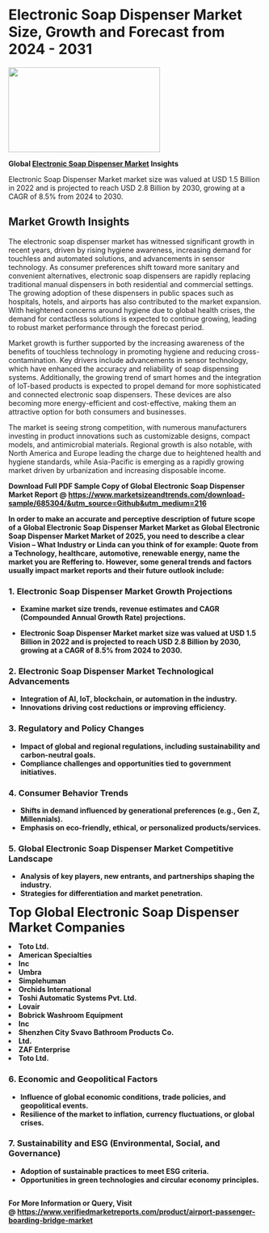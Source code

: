 <H1>Electronic Soap Dispenser Market Size, Growth and Forecast from 2024 - 2031</H1><img class="aligncenter size-medium wp-image-584254" src="https://thirdeyenews.in/wp-content/uploads/2024/09/Global-Market-Research-300x168.jpeg" alt="" width="300" height="168" /><p><strong>Global&nbsp;<a href="https://www.marketsizeandtrends.com/download-sample/685304/&amp;utm_source=Github&utm_medium=216">Electronic Soap Dispenser Market</a> Insights</strong></p><p>Electronic Soap Dispenser Market market size was valued at USD 1.5 Billion in 2022 and is projected to reach USD 2.8 Billion by 2030, growing at a CAGR of 8.5% from 2024 to 2030.</p><p><h2>Market Growth Insights</h2> <p>The electronic soap dispenser market has witnessed significant growth in recent years, driven by rising hygiene awareness, increasing demand for touchless and automated solutions, and advancements in sensor technology. As consumer preferences shift toward more sanitary and convenient alternatives, electronic soap dispensers are rapidly replacing traditional manual dispensers in both residential and commercial settings. The growing adoption of these dispensers in public spaces such as hospitals, hotels, and airports has also contributed to the market expansion. With heightened concerns around hygiene due to global health crises, the demand for contactless solutions is expected to continue growing, leading to robust market performance through the forecast period.</p> <p><strong></strong></p> <p>Market growth is further supported by the increasing awareness of the benefits of touchless technology in promoting hygiene and reducing cross-contamination. Key drivers include advancements in sensor technology, which have enhanced the accuracy and reliability of soap dispensing systems. Additionally, the growing trend of smart homes and the integration of IoT-based products is expected to propel demand for more sophisticated and connected electronic soap dispensers. These devices are also becoming more energy-efficient and cost-effective, making them an attractive option for both consumers and businesses.</p> <p>The market is seeing strong competition, with numerous manufacturers investing in product innovations such as customizable designs, compact models, and antimicrobial materials. Regional growth is also notable, with North America and Europe leading the charge due to heightened health and hygiene standards, while Asia-Pacific is emerging as a rapidly growing market driven by urbanization and increasing disposable income.</p> <p><strong></p><p><span class=""><strong>Download Full PDF Sample Copy of Global Electronic Soap Dispenser Market Report</strong> @ <a href="https://www.marketsizeandtrends.com/download-sample/685304/&amp;utm_source=Github&utm_medium=216" target="_blank">https://www.marketsizeandtrends.com/download-sample/685304/&amp;utm_source=Github&utm_medium=216</a></span></p><p>In order to make an accurate and perceptive description of future scope of a Global&nbsp;Electronic Soap Dispenser Market Market as Global&nbsp;Electronic Soap Dispenser Market Market of 2025, you need to describe a clear Vision &ndash; What Industry or Linda can you think of for example: Quote from a Technology, healthcare, automotive, renewable energy, name the market you are Reffering to. However, some general trends and factors usually impact market reports and their future outlook include:</p><h3>1.&nbsp;<strong>Electronic Soap Dispenser Market Growth Projections</strong></h3><ul><li>Examine market size trends, revenue estimates and CAGR (Compounded Annual Growth Rate) projections.</li><li><p>Electronic Soap Dispenser Market market size was valued at USD 1.5 Billion in 2022 and is projected to reach USD 2.8 Billion by 2030, growing at a CAGR of 8.5% from 2024 to 2030.</p></li></ul><h3>2.&nbsp;<strong>Electronic Soap Dispenser Market Technological Advancements</strong></h3><ul><li>Integration of AI, IoT, blockchain, or automation in the industry.</li><li>Innovations driving cost reductions or improving efficiency.</li></ul><h3>3.&nbsp;<strong>Regulatory and Policy Changes</strong></h3><ul><li>Impact of global and regional regulations, including sustainability and carbon-neutral goals.</li><li>Compliance challenges and opportunities tied to government initiatives.</li></ul><h3>4.&nbsp;<strong>Consumer Behavior Trends</strong></h3><ul><li>Shifts in demand influenced by generational preferences (e.g., Gen Z, Millennials).</li><li>Emphasis on eco-friendly, ethical, or personalized products/services.</li></ul><h3>5.&nbsp;<strong>Global Electronic Soap Dispenser Market Competitive Landscape</strong></h3><ul><li>Analysis of key players, new entrants, and partnerships shaping the industry.</li><li>Strategies for differentiation and market penetration.</li></ul><p data-pm-slice="1 1 []"><span style="color: inherit; font-family: inherit; font-size: 25px;">Top Global Electronic Soap Dispenser Market Companies</span></p><div class="" data-test-id=""><p><li>Toto Ltd.</li><li> American Specialties</li><li> Inc</li><li> Umbra</li><li> Simplehuman</li><li> Orchids International</li><li> Toshi Automatic Systems Pvt. Ltd.</li><li> Lovair</li><li> Bobrick Washroom Equipment</li><li> Inc</li><li> Shenzhen City Svavo Bathroom Products Co.</li><li> Ltd.</li><li> ZAF Enterprise</li><li> Toto Ltd.</li></p></div><h3>6.&nbsp;<strong>Economic and Geopolitical Factors</strong></h3><ul><li>Influence of global economic conditions, trade policies, and geopolitical events.</li><li>Resilience of the market to inflation, currency fluctuations, or global crises.</li></ul><h3>7.&nbsp;<strong>Sustainability and ESG (Environmental, Social, and Governance)</strong></h3><ul><li>Adoption of sustainable practices to meet ESG criteria.</li><li>Opportunities in green technologies and circular economy principles.</li></ul><h2><strong style="font-size: 14px;">For More Information or Query, Visit @&nbsp;</strong><a style="background-color: #ffffff; font-size: 14px;" href="https://www.marketsizeandtrends.com/report/electronic-soap-dispenser-market/" target="_blank">https://www.verifiedmarketreports.com/product/airport-passenger-boarding-bridge-market</a></h2>
